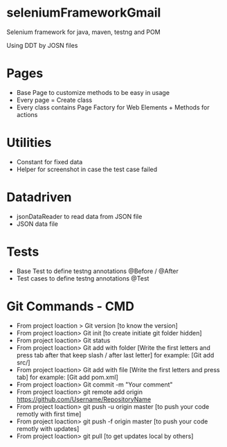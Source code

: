 # seleniumFrameworkGmail
Selenium framework for java, maven, testng and POM

Using DDT by JOSN files

# Pages
 - Base Page to customize methods to be easy in usage 
 - Every page = Create class
 - Every class contains Page Factory for Web Elements + Methods for actions

# Utilities
  - Constant for fixed data
  - Helper for screenshot in case the test case failed

# Datadriven
  - jsonDataReader to read data from JSON file
  - JSON data file

# Tests
  - Base Test to define testng annotations @Before / @After
  - Test cases to define testng annotations @Test
  
# Git Commands - CMD 
 - From project loaction > Git version [to know the version] 
 - From project loaction> Git init [to create initiate git folder hidden]
 - From project loaction> Git status
 - From project loaction> Git add with folder [Write the first letters and press tab after that keep slash / after last letter] for example: [Git add src/]
 - From project loaction> Git add with file [Write the first letters and press tab] for example: [Git add pom.xml]
 - From project loaction> Git commit -m "Your comment"
 - From project loaction> git remote add origin https://github.com/Username/RepositoryName
 - From project loaction> git push -u origin master [to push your code remotly with first time]
 - From project loaction> git push -f origin master [to push your code remotly with updates]
 - From project loaction> git pull [to get updates local by others]
